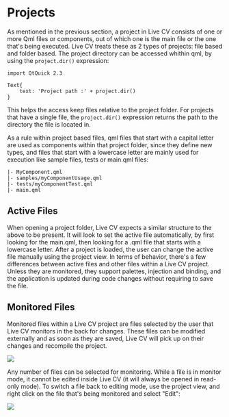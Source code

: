 # Projects

As mentioned in the previous section, a project in Live CV consists of one or more Qml files or components, out of
which one is the main file or the one that's being executed. Live CV treats these as 2 types of projects: file
based and folder based. The project directory can be accessed whithin qml, by using the
`project.dir()` expression:

```
import QtQuick 2.3

Text{
    text: 'Project path :' + project.dir()
}
```

This helps the access keep files relative to the project folder. For projects that have a single file, the
`project.dir()` expression returns the path to the directory the file is located in.

As a rule within project based files, qml files that start with a capital letter are used as components within
that project folder, since they define new types, and files that start with a lowercase letter are mainly used for
execution like sample files, tests or main.qml files:

```
|- MyComponent.qml
|- samples/myComponentUsage.qml
|- tests/myComponentTest.qml
|- main.qml
```

## Active Files

When opening a project folder, Live CV expects a similar structure to the above to be present. It will look to set
the active file automatically, by first looking for the main.qml, then looking for a .qml file that starts with a
lowercase letter. After a project is loaded, the user can change the active file manually using the project view. In
terms of behavior, there's a few differences between active files and other files within a Live CV project. Unless
they are monitored, they support palettes, injection and binding, and the application is updated during code changes
without requiring to save the file.

## Monitored Files

Monitored files within a Live CV project are files selected by the user that Live CV monitors in the back for changes.
These files can be modified externally and as soon as they are saved, Live CV will pick up on their changes and
recompile the project.

![](../src/images/user_project_1.gif)

Any number of files can be selected for monitoring. While a file is in monitor mode, it cannot be edited inside Live
CV (it will always be opened in read-only mode). To switch a file back to editing mode, use the project view, and
right click on the file that's being monitored and select "Edit":

![](../src/images/user_project_2.png)

